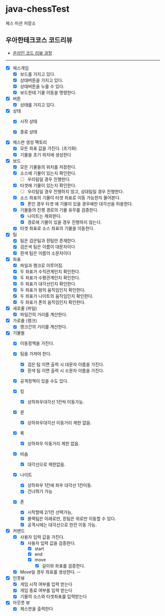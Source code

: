 # java-chessTest

체스 미션 저장소

## 우아한테크코스 코드리뷰

- [온라인 코드 리뷰 과정](https://github.com/woowacourse/woowacourse-docs/blob/master/maincourse/README.md)

---

- [x] 체스게임
  - [x] 보드를 가지고 있다.
  - [x] 상태버튼을 가지고 있다.
  - [x] 상태버튼을 누를 수 있다.
  - [x] 보드한테 기물 이동을 명령한다. 

- [x] 버튼
  - [x] 상태를 가지고 있다.

- [x] 상태
  - [x] 시작 상태
  - [x] 종료 상태


- [x] 체스판 생성 팩토리
    - [x] 모든 좌표 값을 가진다. (초기화)
    - [x] 기물을 초기 위치에 생성한다

- [x] 보드
    - [x] 모든 기물들의 위치를 저장한다.
    - [x] 소스에 기물이 있는지 확인한다.
        - [ ] 우리팀일 경우 진행한다.
    - [x] 타겟에 기물이 있는지 확인한다.
        - [ ] 우리팀일 경우 진행하지 않고, 상대팀일 경우 진행한다.
    - [x] 소스 좌표의 기물이 타겟 좌표로 이동 가능한지 물어본다.
      - [x] 폰인 경우 타겟 에 기물이 있을 경우에만 대각선을 허용한다.
    - [x] 기물들의 진행 경로의 기물 유무를 검증한다.
        - [x] 나이트는 제외한다.
        - [x] 경로에 기물이 있을 경우 진행하지 않는다.
    - [x] 타겟 좌표로 소스 좌표의 기물을 이동한다.

- [x] 팀
    - [x] 팀은 검은팀과 흰팀만 존재한다.
    - [x] 검은색 팀은 이름이 대문자이다
    - [x] 흰색 팀은 이름이 소문자이다

- [x] 좌표
    - [x] 파일과 랭크로 이루어짐.
    - [x] 두 좌표가 수직관계인지 확인한다.
    - [x] 두 좌표가 수평관계인지 확인한다.
    - [x] 두 좌표가 대각선인지 확인한다.
    - [x] 두 좌표가 왕의 움직임인지 확인한다.
    - [x] 두 좌표가 나이트의 움직임인지 확인한다.
    - [x] 두 좌표가 폰의 움직임인지 확인한다.

- [x] 세로줄 (파일)
    - [x] 파일간의 거리를 계산한다.

- [x] 가로줄 (랭크)
    - [x] 랭크간의 거리를 계산한다.

- [x] 기물들
    - [x] 이동정책을 가진다.
    - [x] 팀을 가져야 한다.
        - [x] 검은 팀 이면 출력 시 대문자 이름을 가진다.
        - [x] 흰색 팀 이면 출력 시 소문자 이름을 가진다.
    - [x] 공격정책이 있을 수도 있다.

    - [x] 킹
        - [x] 상하좌우대각선 1칸씩 이동가능.

    - [x] 퀸
        - [x] 상하좌우대각선 이동거리 제한 없음.

    - [x] 룩
        - [x] 상하좌우 이동거리 제한 없음.

    - [x] 비숍
        - [x] 대각선으로 제한없음.

    - [x] 나이트
        - [x] 상하좌우 1칸에 좌우 대각선 1칸이동.
        - [x] 건너뛰기 가능

    - [x] 폰
        - [x] 시작할때 2/1칸 선택가능,
        - [x] 블랙팀은 아래로만, 흰팀은 위로만 이동할 수 있다.
        - [x] 공격시에는 대각선으로 한칸 이동 가능.

- [x] 커맨드
  - [x] 사용자 입력 값을 가진다.
    - [x] 사용자 입력 값을 검증한다.
      - [x] start
      - [x] end
      - [x] move
        - [x] 길이와 좌표를 검증한다.
  - [x] Move일 경우 좌표를 생성한다.
--

- [x] 인풋뷰
    - [x] 게임 시작 여부를 입력 받는다
    - [x] 게임 종료 여부를 입력 받는다
    - [x] 기물의 소스와 타겟좌표를 입력받는다

- [x] 아웃풋 뷰
    - [x] 체스판을 출력한다
